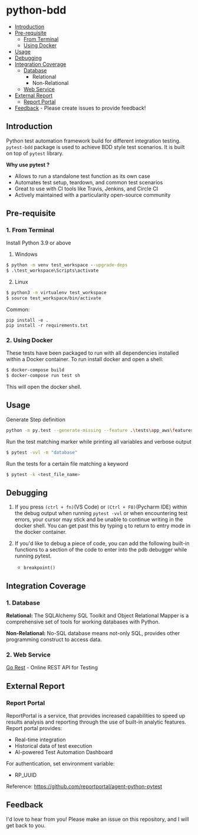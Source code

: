 # python-bdd

- [Introduction](#introduction)
- [Pre-requisite](#pre-requisite)
  - [From Terminal](#1-from-terminal)
  - [Using Docker](#2-using-docker)
- [Usage](#usage)
- [Debugging](#debugging)
- [Integration Coverage](#integration-coverage)
  - [Database](#database)
     - Relational
     - Non-Relational
  - [Web Service](#web-service)
- [External Report](#external-report)
  - [Report Portal](#report-portal)
- [Feedback](#feedback) - Please create issues to provide feedback!


## Introduction
Python test automation framework build for different integration testing.
`pytest-bdd` package is used to achieve BDD style test scenarios. 
It is built on top of `pytest` library.

**Why use pytest ?**
- Allows to run a standalone test function as its own case
- Automates test setup, teardown, and common test scenarios
- Great to use with CI tools like Travis, Jenkins, and Circle CI
- Actively maintained with a particularity open-source community

## Pre-requisite

### 1. From Terminal

Install Python 3.9 or above
<br>
1. Windows<br>
```cmd
$ python -m venv test_workspace --upgrade-deps
$ .\test_workspace\Scripts\activate
```
2. Linux<br>
```bash
$ python3 -m virtualenv test_workspace
$ source test_workspace/bin/activate
```
Common:<br>
```console
pip install -e .
pip install -r requirements.txt
```

### 2. Using Docker

These tests have been packaged to run with all dependencies installed within a Docker container. To run install docker and open a shell:
```bash
$ docker-compose build
$ docker-compose run test sh
```
This will open the docker shell.

## Usage
Generate Step definition
```sh
python -m py.test --generate-missing --feature .\tests\app_aws\features .\tests\app_aws\step_defs
```

Run the test matching marker while printing all variables and verbose output
```bash
$ pytest -vvl -m "database"
```

Run the tests for a certain file matching a keyword
```bash
$ pytest -k <test_file_name>
```

## Debugging

1. If you press `(ctrl + fn)`(VS Code) or `(Ctrl + F8)`(Pycharm IDE) within the debug output when running `pytest -vvl` or
when encountering test errors, your cursor may stick and be unable to continue 
writing in the docker shell. You can get past this by typing `q` to return to
entry mode in the docker container.


2. If you'd like to debug a piece of code, you can add the following built-in functions
   to a section of the code to enter into the pdb debugger while running pytest. 
   * `breakpoint()`

## Integration Coverage
### 1. Database
**Relational:**
The SQLAlchemy SQL Toolkit and Object Relational Mapper is a comprehensive set of tools for working databases with Python.

**Non-Relational:**
No-SQL database means not-only SQL, provides other programming construct to access data.

### 2. Web Service

[Go Rest](https://gorest.co.in/) - Online REST API for Testing

## External Report
### Report Portal
ReportPortal is a service, that provides increased capabilities to speed up results analysis and reporting through the use of built-in analytic features.
Report portal provides:
* Real-time integration
* Historical data of test execution
* AI-powered Test Automation Dashboard

For authentication, set environment variable:
* RP_UUID

Reference: https://github.com/reportportal/agent-python-pytest

## Feedback

I'd love to hear from you! 
Please make an issue on this repository, and I will get back to you. 